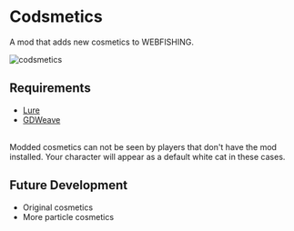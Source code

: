 # Codsmetics
A mod that adds new cosmetics to WEBFISHING.

![codsmetics](https://github.com/user-attachments/assets/c86283d7-0754-4d7d-b322-4b3d679326de)

## Requirements
 - [Lure](https://github.com/Sulayre/WebfishingLure) 
 - [GDWeave](https://github.com/NotNite/GDWeave/tree/main)
<br>
Modded cosmetics can not be seen by players that don't have the mod installed. Your character will appear as a default white cat in these cases.

## Future Development
 - Original cosmetics
 - More particle cosmetics